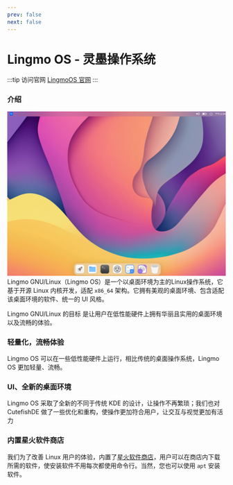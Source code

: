 ```yaml
---
prev: false
next: false
---
```


# Lingmo OS - 灵墨操作系统
:::tip 访问官网
[LingmoOS 官网](https://lingmo.org/)
:::

### 介绍
![LingmoOS](/zh/img/desktop.png)
Lingmo GNU/Linux（Lingmo OS）是一个以桌面环境为主的Linux操作系统，它基于开源 Linux 内核开发，适配 `x86_64` 架构。它拥有美观的桌面环境、包含适配该桌面环境的软件、统一的 UI 风格。

Lingmo GNU/Linux 的目标 是让用户在低性能硬件上拥有华丽且实用的桌面环境以及流畅的体验。

### 轻量化，流畅体验

Lingmo OS 可以在一些低性能硬件上运行，相比传统的桌面操作系统，Lingmo OS 更加轻量、流畅。

### UI、全新的桌面环境

Lingmo OS 采取了全新的不同于传统 KDE 的设计，让操作不再繁琐；我们也对 CutefishDE 做了一些优化和重构，使操作更加符合用户，让交互与视觉更加有活力

### 内置星火软件商店

我们为了改善 Linux 用户的体验，内置了[星火软件商店](https://gitee.com/deepin-community-store/spark-store/)，用户可以在商店内下载所需的软件，使安装软件不用每次都使用命令行。当然，您也可以使用 `apt` 安装软件。
